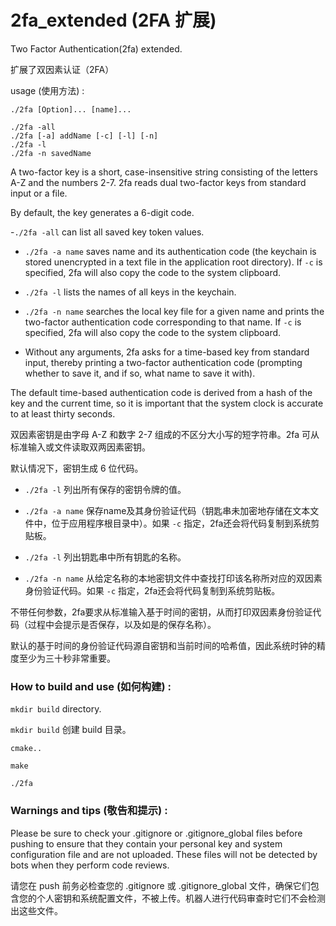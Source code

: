 # 2fa_extended (2FA 扩展)
Two Factor Authentication(2fa) extended.

扩展了双因素认证（2FA）

usage (使用方法) :

``` shell
./2fa [Option]... [name]...

./2fa -all
./2fa [-a] addName [-c] [-l] [-n]
./2fa -l
./2fa -n savedName
```

A two-factor key is a short, case-insensitive string consisting of the letters A-Z and the numbers 2-7. 2fa reads dual two-factor keys from standard input or a file.

By default, the key generates a 6-digit code.

-`./2fa -all` can list all saved key token values.

- `./2fa -a name` saves name and its authentication code (the keychain is stored unencrypted in a text file in the application root directory). If `-c` is specified, 2fa will also copy the code to the system clipboard.

- `./2fa -l` lists the names of all keys in the keychain.

- `./2fa -n name` searches the local key file for a given name and prints the two-factor authentication code corresponding to that name. If `-c` is specified, 2fa will also copy the code to the system clipboard.

- Without any arguments, 2fa asks for a time-based key from standard input, thereby printing a two-factor authentication code (prompting whether to save it, and if so, what name to save it with).

The default time-based authentication code is derived from a hash of the key and the current time, so it is important that the system clock is accurate to at least thirty seconds.

双因素密钥是由字母 A-Z 和数字 2-7 组成的不区分大小写的短字符串。2fa 可从标准输入或文件读取双两因素密钥。

默认情况下，密钥生成 6 位代码。

- `./2fa -l` 列出所有保存的密钥令牌的值。

- `./2fa -a name` 保存name及其身份验证代码（钥匙串未加密地存储在文本文件中，位于应用程序根目录中）。如果 `-c` 指定，2fa还会将代码复制到系统剪贴板。

- `./2fa -l` 列出钥匙串中所有钥匙的名称。

- `./2fa -n name` 从给定名称的本地密钥文件中查找打印该名称所对应的双因素身份验证代码。如果 `-c` 指定，2fa还会将代码复制到系统剪贴板。

不带任何参数，2fa要求从标准输入基于时间的密钥，从而打印双因素身份验证代码（过程中会提示是否保存，以及如是的保存名称）。

默认的基于时间的身份验证代码源自密钥和当前时间的哈希值，因此系统时钟的精度至少为三十秒非常重要。

### How to build and use (如何构建) :

`mkdir build` directory.

`mkdir build` 创建 build 目录。

``` shell
cmake..

make

./2fa
```

### Warnings and tips (敬告和提示) :

Please be sure to check your .gitignore or .gitignore_global files before pushing to ensure that they contain your personal key and system configuration file and are not uploaded. These files will not be detected by bots when they perform code reviews.

请您在 push 前务必检查您的 .gitignore 或 .gitignore_global 文件，确保它们包含您的个人密钥和系统配置文件，不被上传。机器人进行代码审查时它们不会检测出这些文件。

